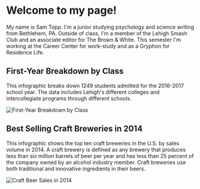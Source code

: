 # Welcome to my page!
My name is Sam Topp. I'm a junior studying psychology and science writing from Bethlehem, PA. Outside of class, I'm a member of the Lehigh Smash Club and an associate editor for The Brown & White.
This semester I'm working at the Career Center for work-study and as a Gryphon for Residence Life.
## First-Year Breakdown by Class
This infographic breaks down 1249 students admitted for the 2016-2017 school year. The data includes Lehigh's different colleges and intercollegiate programs through different schools.

![First-Year Breakdown by Class](https://github.com/samtopp/samtopp.github.io/blob/master/Sam%20Github%20Infographic.png?raw=true)
## Best Selling Craft Breweries in 2014
This infographic shows the top ten craft breweries in the U.S. by sales volume in 2014. A craft brewery is defined as any brewery that produces less than six million barrels of beer per year and has less than 25 percent of the company owned by an alcohol industry member. Craft breweries use both traditional and innovative ingredients in their beers.

![Craft Beer Sales in 2014](https://github.com/samtopp/samtopp.github.io/blob/master/CraftBeer2014l.png?raw=true)
